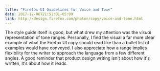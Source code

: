 ```yaml
---
title: "Firefox UI Guidelines for Voice and Tone"
date: 2017-12-06T21:51:01-05:00
link: http://design.firefox.com/photon/copy/voice-and-tone.html
---
```

The style guide itself is good, but what drew my attention was the _visual_ representation of tone ranges. Personally, I find the visual a far more clear example of what the Firefox UI copy should read like than a bullet list of examples would have conveyed. I also appreciate how a range implies flexibility for the writer to approach the language from a few different angles. A good reminder that product design writing isn't about how it's written, it's about how it reads.  